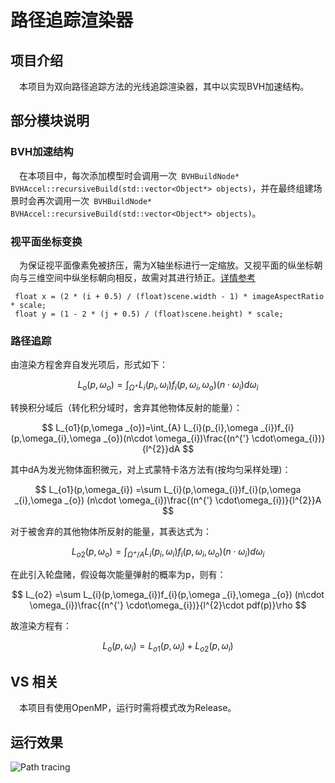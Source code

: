 # 路径追踪渲染器

## 项目介绍

&#8194;&#8194;本项目为双向路径追踪方法的光线追踪渲染器，其中以实现BVH加速结构。

## 部分模块说明

### BVH加速结构

&#8194;&#8194;在本项目中，每次添加模型时会调用一次` BVHBuildNode* BVHAccel::recursiveBuild(std::vector<Object*> objects)`，并在最终组建场景时会再次调用一次` BVHBuildNode* BVHAccel::recursiveBuild(std::vector<Object*> objects)`。

### 视平面坐标变换

&#8194;&#8194;为保证视平面像素免被挤压，需为X轴坐标进行一定缩放。又视平面的纵坐标朝向与三维空间中纵坐标朝向相反，故需对其进行矫正。[详情参考](https://www.scratchapixel.com/lessons/3d-basic-rendering/ray-tracing-generating-camera-rays/generating-camera-rays)

```
 float x = (2 * (i + 0.5) / (float)scene.width - 1) * imageAspectRatio * scale;
 float y = (1 - 2 * (j + 0.5) / (float)scene.height) * scale;
```
### 路径追踪

由渲染方程舍弃自发光项后，形式如下：

$$
L_{o}(p,\omega _{o})= \int_ {\Omega^{+} } L_{i}(p_{i},\omega _{i})f_{i}(p,\omega_{i},\omega _{o})(n\cdot \omega_{i})d\omega_{i} 
$$

转换积分域后（转化积分域时，舍弃其他物体反射的能量）：

$$
L_{o1}(p,\omega _{o})=\int_{A} L_{i}(p_{i},\omega _{i})f_{i}(p,\omega_{i},\omega _{o})(n\cdot \omega_{i})\frac{(n^{'} \cdot\omega_{i})}{l^{2}}dA 
$$

其中dA为发光物体面积微元，对上式蒙特卡洛方法有(按均匀采样处理)：

$$
L_{o1}(p,\omega_{i}) =\sum L_{i}(p,\omega_{i})f_{i}(p,\omega _{i},\omega _{o}) (n\cdot \omega_{i})\frac{(n^{'} \cdot\omega_{i})}{l^{2}}A
$$

对于被舍弃的其他物体所反射的能量，其表达式为：

$$
L_{o2}(p,\omega _{o})= \int_ {\Omega^{+}/A } L_{i}(p_{i},\omega _{i})f_{i}(p,\omega_{i},\omega _{o})(n\cdot \omega_{i})d\omega_{i} 
$$

在此引入轮盘赌，假设每次能量弹射的概率为p，则有：

$$
L_{o2} =\sum L_{i}(p,\omega_{i})f_{i}(p,\omega _{i},\omega _{o}) (n\cdot \omega_{i})\frac{(n^{'} \cdot\omega_{i})}{l^{2}\cdot pdf(p)}\rho 
$$

故渲染方程有：

$$
L_{o}(p,\omega_{i})=L_{o1}(p,\omega_{i})+L_{o2}(p,\omega_{i})
$$

## VS 相关

&#8194;&#8194;本项目有使用OpenMP，运行时需将模式改为Release。

## 运行效果

![Path tracing](https://dm2305files.storage.live.com/y4mu2bVD7-jh-3nyLn9DzWGQ06wUBwgu2inWwCo-q4OURCcj5zja7arir5pZ6wP-0cvMPrqL8TrO-0COo81SzvXOWo4Z0W2yy1Q8dK7Vi23cbZNeQe5uszB276K4e5bk3-J9sCuXApesiTQOXfylDpL3p5Vrw9BNiV1lhVeKLFOySq0QT3CyQevlassrjnIU1ID?width=660&height=653&cropmode=none)
